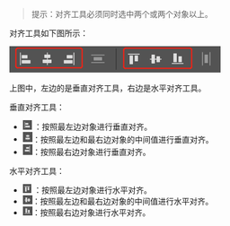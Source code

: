 > 提示：对齐工具必须同时选中两个或两个对象以上。

对齐工具如下图所示：

![01](./images/01.png)

上图中，左边的是垂直对齐工具，右边是水平对齐工具。

垂直对齐工具：

+ <img src="./images/02.png" style="zoom:50%;" /> ：按照最左边对象进行垂直对齐。
+ <img src="./images/03.png" style="zoom:50%;" />：按照最左边和最右边对象的中间值进行垂直对齐。
+ <img src="./images/04.png" style="zoom:50%;" />：按照最右边对象进行垂直对齐。

水平对齐工具：

+ <img src="./images/05.png" style="zoom:50%;" /> ：按照最左边对象进行水平对齐。
+ <img src="./images/06.png" style="zoom:50%;" />：按照最左边和最右边对象的中间值进行水平对齐。
+ <img src="./images/07.png" style="zoom:50%;" />：按照最右边对象进行水平对齐。

